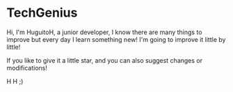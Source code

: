 # TechGenius
Hi, I'm HuguitoH, a junior developer, I know there are many things to improve but every day I learn something new! 
I'm going to improve it little by little!

If you like to give it a little star, and you can also suggest changes or modifications!

H H ;)

